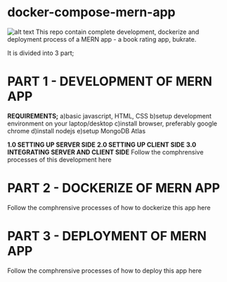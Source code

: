 # docker-compose-mern-app

![alt text](https://github.com/deoluoyinlola/docker-compose-mern-app/blob/main/image.png?raw=true)
This repo contain complete development, dockerize and deployment process of a MERN app - a book rating app, bukrate.

It is divided into 3 part;

# PART 1 - DEVELOPMENT OF MERN APP

**REQUIREMENTS;**
a)basic javascript, HTML, CSS
b)setup development environment on your laptop/desktop
c)install browser, preferably google chrome
d)install nodejs
e)setup MongoDB Atlas

**1.0 SETTING UP SERVER SIDE**
**2.0 SETTING UP CLIENT SIDE**
**3.0 INTEGRATING SERVER AND CLIENT SIDE**
Follow the comphrensive processes of this development here

# PART 2 - DOCKERIZE OF MERN APP

Follow the comphrensive processes of how to dockerize this app here

# PART 3 - DEPLOYMENT OF MERN APP

Follow the comphrensive processes of how to deploy this app here
